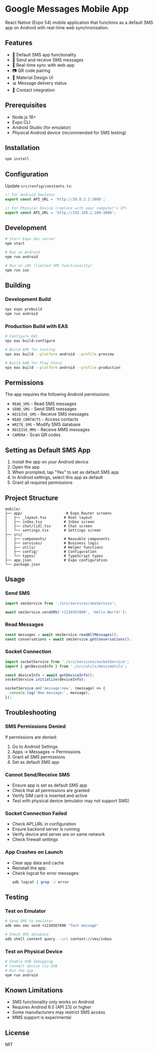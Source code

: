 # Google Messages Mobile App

React Native (Expo 54) mobile application that functions as a default SMS app on Android with real-time web synchronization.

## Features

- 📱 Default SMS app functionality
- 💬 Send and receive SMS messages
- 🔄 Real-time sync with web app
- 📷 QR code pairing
- 🎨 Material Design UI
- 📊 Message delivery status
- 👥 Contact integration

## Prerequisites

- Node.js 18+
- Expo CLI
- Android Studio (for emulator)
- Physical Android device (recommended for SMS testing)

## Installation

```bash
npm install
```

## Configuration

Update `src/config/constants.ts`:

```typescript
// For Android Emulator
export const API_URL = 'http://10.0.2.2:3000';

// For Physical Device (replace with your computer's IP)
export const API_URL = 'http://192.168.1.100:3000';
```

## Development

```bash
# Start Expo dev server
npm start

# Run on Android
npm run android

# Run on iOS (limited SMS functionality)
npm run ios
```

## Building

### Development Build

```bash
npx expo prebuild
npm run android
```

### Production Build with EAS

```bash
# Configure EAS
npx eas build:configure

# Build APK for testing
npx eas build --platform android --profile preview

# Build AAB for Play Store
npx eas build --platform android --profile production
```

## Permissions

The app requires the following Android permissions:

- `READ_SMS` - Read SMS messages
- `SEND_SMS` - Send SMS messages
- `RECEIVE_SMS` - Receive SMS messages
- `READ_CONTACTS` - Access contacts
- `WRITE_SMS` - Modify SMS database
- `RECEIVE_MMS` - Receive MMS messages
- `CAMERA` - Scan QR codes

## Setting as Default SMS App

1. Install the app on your Android device
2. Open the app
3. When prompted, tap "Yes" to set as default SMS app
4. In Android settings, select this app as default
5. Grant all required permissions

## Project Structure

```
mobile/
├── app/                    # Expo Router screens
│   ├── _layout.tsx        # Root layout
│   ├── index.tsx          # Inbox screen
│   ├── chat/[id].tsx      # Chat screen
│   └── settings.tsx       # Settings screen
├── src/
│   ├── components/        # Reusable components
│   ├── services/          # Business logic
│   ├── utils/             # Helper functions
│   ├── config/            # Configuration
│   └── types/             # TypeScript types
├── app.json               # Expo configuration
└── package.json
```

## Usage

### Send SMS

```typescript
import smsService from './src/services/smsService';

await smsService.sendSMS('+1234567890', 'Hello World!');
```

### Read Messages

```typescript
const messages = await smsService.readAllMessages();
const conversations = await smsService.getConversations();
```

### Socket Connection

```typescript
import socketService from './src/services/socketService';
import { getDeviceInfo } from './src/utils/deviceUtils';

const deviceInfo = await getDeviceInfo();
socketService.initialize(deviceInfo);

socketService.on('message:new', (message) => {
  console.log('New message:', message);
});
```

## Troubleshooting

### SMS Permissions Denied

If permissions are denied:
1. Go to Android Settings
2. Apps → Messages → Permissions
3. Grant all SMS permissions
4. Set as default SMS app

### Cannot Send/Receive SMS

- Ensure app is set as default SMS app
- Check that all permissions are granted
- Verify SIM card is inserted and active
- Test with physical device (emulator may not support SMS)

### Socket Connection Failed

- Check API_URL in configuration
- Ensure backend server is running
- Verify device and server are on same network
- Check firewall settings

### App Crashes on Launch

- Clear app data and cache
- Reinstall the app
- Check logcat for error messages:
  ```bash
  adb logcat | grep -i error
  ```

## Testing

### Test on Emulator

```bash
# Send SMS to emulator
adb emu sms send +1234567890 "Test message"

# Check SMS database
adb shell content query --uri content://sms/inbox
```

### Test on Physical Device

```bash
# Enable USB debugging
# Connect device via USB
# Run the app
npm run android
```

## Known Limitations

- SMS functionality only works on Android
- Requires Android 6.0 (API 23) or higher
- Some manufacturers may restrict SMS access
- MMS support is experimental

## License

MIT
